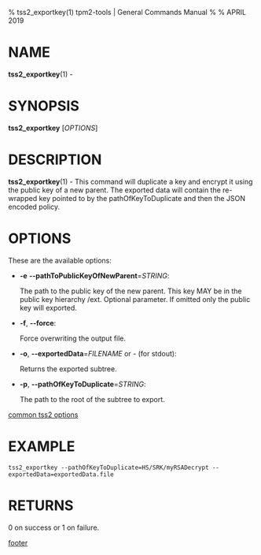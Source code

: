 % tss2_exportkey(1) tpm2-tools | General Commands Manual
%
% APRIL 2019

# NAME

**tss2_exportkey**(1) -

# SYNOPSIS

**tss2_exportkey** [*OPTIONS*]

# DESCRIPTION

**tss2_exportkey**(1) - This command will duplicate a key and encrypt it using the public key of a new parent. The
exported data will contain the re-wrapped key pointed to by the pathOfKeyToDuplicate and then the JSON encoded policy.

# OPTIONS

These are the available options:

  * **-e** **\--pathToPublicKeyOfNewParent**=_STRING_:

    The path to the public key of the new parent. This key MAY be in the public key hierarchy /ext.
    Optional parameter. If omitted only the public key will exported.

  * **-f**, **\--force**:

    Force overwriting the output file.

  * **-o**, **\--exportedData**=_FILENAME_ or _-_ (for stdout):

    Returns the exported subtree.

  * **-p**, **\--pathOfKeyToDuplicate**=_STRING_:

    The path to the root of the subtree to export.

[common tss2 options](common/tss2-options.md)

# EXAMPLE
```
tss2_exportkey --pathOfKeyToDuplicate=HS/SRK/myRSADecrypt --exportedData=exportedData.file
```

# RETURNS

0 on success or 1 on failure.

[footer](common/footer.md)
